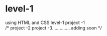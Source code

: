 # level-1
using HTML and CSS
level-1
project -1  
/*
project -2
project -3.............. adding soon */


